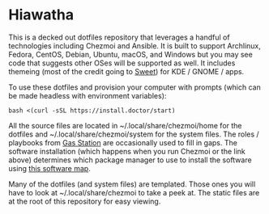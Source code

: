 # Hiawatha

This is a decked out dotfiles repository that leverages a handful of technologies including Chezmoi and Ansible. It is built to support Archlinux, Fedora, CentOS, Debian, Ubuntu, macOS, and Windows but you may see code that suggests other OSes will be supported as well. It includes themeing (most of the credit going to [Sweet](https://github.com/EliverLara/Sweet)) for KDE / GNOME / apps.

To use these dotfiles and provision your computer with prompts (which can be made headless with environment variables):

```
bash <(curl -sSL https://install.doctor/start)
```

All the source files are located in ~/.local/share/chezmoi/home for the dotfiles and ~/.local/share/chezmoi/system for the system files. The roles / playbooks from [Gas Station](https://gitlab.com/megabyte-labs/gas-station) are occasionally used to fill in gaps. The software installation (which happens when you run Chezmoi or the link above) determines which package manager to use to install the software using [this software map](https://gitlab.com/megabyte-labs/misc/dotfiles/-/blob/master/.local/share/chezmoi/software.yml).

Many of the dotfiles (and system files) are templated. Those ones you will have to look at ~/.local/share/chezmoi to take a peek at. The static files are at the root of this repository for easy viewing.
